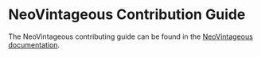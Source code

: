 # NeoVintageous Contribution Guide

The NeoVintageous contributing guide can be found in the [NeoVintageous documentation](https://github.com/neovintageous/neovintageous.github.io).

